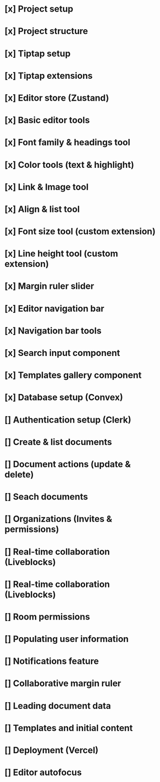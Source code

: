 # [x] Project setup
# [x] Project structure
# [x] Tiptap setup
# [x] Tiptap extensions
# [x] Editor store (Zustand)
# [x] Basic editor tools
# [x] Font family & headings tool
# [x] Color tools (text & highlight)
# [x] Link & Image tool
# [x] Align & list tool
# [x] Font size tool (custom extension)
# [x] Line height tool (custom extension)
# [x] Margin ruler slider
# [x] Editor navigation bar
# [x] Navigation bar tools
# [x] Search input component
# [x] Templates gallery component
# [x] Database setup (Convex)
# [] Authentication setup (Clerk)
# [] Create & list documents
# [] Document actions (update & delete)
# [] Seach documents
# [] Organizations (Invites & permissions)
# [] Real-time collaboration (Liveblocks)
# [] Real-time collaboration (Liveblocks)
# [] Room permissions
# [] Populating user information
# [] Notifications feature
# [] Collaborative margin ruler
# [] Leading document data
# [] Templates and initial content
# [] Deployment (Vercel)
# [] Editor autofocus